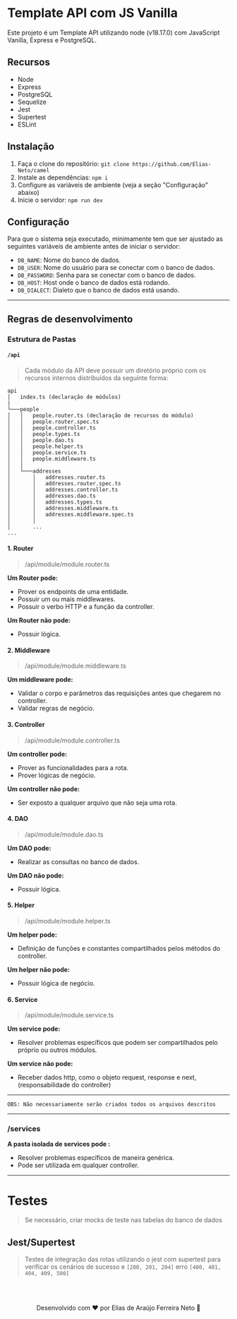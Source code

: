 # Template API com JS Vanilla

Este projeto é um Template API utilizando node (v18.17.0) com JavaScript Vanilla, Express e PostgreSQL.

## Recursos

- Node
- Express
- PostgreSQL
- Sequelize
- Jest
- Supertest
- ESLint

## Instalação

1. Faça o clone do repositório: `git clone https://github.com/Elias-Neto/camel`
2. Instale as dependências: `npm i`
3. Configure as variáveis de ambiente (veja a seção "Configuração" abaixo)
4. Inicie o servidor: `npm run dev`

## Configuração

Para que o sistema seja executado, minimamente tem que ser ajustado as seguintes variáveis de ambiente antes de iniciar o servidor:

- `DB_NAME`: Nome do banco de dados.
- `DB_USER`: Nome do usuário para se conectar com o banco de dados.
- `DB_PASSWORD`: Senha para se conectar com o banco de dados.
- `DB_HOST`: Host onde o banco de dados está rodando.
- `DB_DIALECT`: Dialeto que o banco de dados está usando.

---

## Regras de desenvolvimento

### Estrutura de Pastas

#### `/api`

> Cada módulo da API deve possuir um diretório próprio com os recursos internos distribuídos da seguinte forma:

```
api
│   index.ts (declaração de módulos)
|
└───people
│   │   people.router.ts (declaração de recursos do módulo)
│   │   people.router.spec.ts
│   │   people.controller.ts
│   │   people.types.ts
│   │   people.dao.ts
│   │   people.helper.ts
│   │   people.service.ts
│   │   people.middleware.ts
│   │
│   └───addresses
│       │   addresses.router.ts
│       │   addresses.router.spec.ts
│       │   addresses.controller.ts
│       │   addresses.dao.ts
│       │   addresses.types.ts
│       │   addresses.middleware.ts
│       │   addresses.middleware.spec.ts
│       │
│       ...
...
```

#### 1. Router

> /api/module/module.router.ts

**Um Router pode:**

- Prover os endpoints de uma entidade.
- Possuir um ou mais middlewares.
- Possuir o verbo HTTP e a função da controller.

**Um Router não pode:**

- Possuir lógica.

#### 2. Middleware

> /api/module/module.middleware.ts

**Um middleware pode:**

- Validar o corpo e parâmetros das requisições antes que chegarem no controller.
- Validar regras de negócio.

#### 3. Controller

> /api/module/module.controller.ts

**Um controller pode:**

- Prover as funcionalidades para a rota.
- Prover lógicas de negócio.

**Um controller não pode:**

- Ser exposto a qualquer arquivo que não seja uma rota.

#### 4. DAO

> /api/module/module.dao.ts

**Um DAO pode:**

- Realizar as consultas no banco de dados.

**Um DAO não pode:**

- Possuir lógica.

#### 5. Helper

> /api/module/module.helper.ts

**Um helper pode:**

- Definição de funções e constantes compartilhados pelos métodos do controller.

**Um helper não pode:**

- Possuir lógica de negócio.

#### 6. Service

> /api/module/module.service.ts

**Um service pode:**

- Resolver problemas específicos que podem ser compartilhados pelo próprio ou outros módulos.

**Um service não pode:**

- Receber dados http, como o objeto request, response e next, (responsabilidade do controller)

---

```
OBS: Não necessariamente serão criados todos os arquivos descritos
```

---

### /services

**A pasta isolada de services pode :**

- Resolver problemas específicos de maneira genérica.
- Pode ser utilizada em qualquer controller.

---

# Testes

> Se necessário, criar mocks de teste nas tabelas do banco de dados

## Jest/Supertest

> Testes de integração das rotas utilizando o jest com supertest para verificar os cenários de sucesso e `[200, 201, 204]` erro `[400, 401, 404, 409, 500]`

<br />
<br />

<p align="center"> Desenvolvido com ❤ por Elias de Araújo Ferreira Neto 👋 <p>
